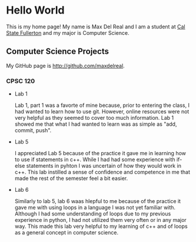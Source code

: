 # Hello World

This is my home page! My name is Max Del Real and I am a student at [Cal State Fullerton](http://www.fullerton.edu/) and my major is Computer Science.

## Computer Science Projects

My GitHub page is http://github.com/maxdelreal.

### CPSC 120

* Lab 1

    Lab 1, part 1 was a favorte of mine because, prior to entering the class, I had wanted to learn how to use git. However, online resources were not very helpful as they seemed to cover too much information. Lab 1 showed me that what I had wanted to learn was as simple as "add, commit, push".

* Lab 5

    I appreciated Lab 5 because of the practice it gave me in learning how to use if statements in c++. While I had had some experience with if-else statements in pyhton I was uncertain of how they would work in c++. This lab instilled a sense of confidence and competence in me that made the rest of the semester feel a bit easier. 

* Lab 6

    Similarly to lab 5, lab 6 waas hlepful to me because of the practice it gave me with using loops in a language I was not yet familiar with. Although I had some understanding of loops due to my previous experience in python, I had not utilized them very often or in any major way. This made this lab very helpful to my learning of c++ and of loops as a general concept in computer science. 